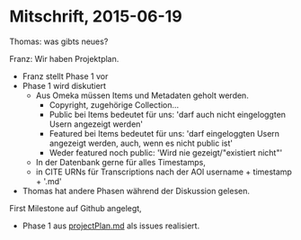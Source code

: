 Mitschrift, 2015-06-19
===

Thomas: was gibts neues?

Franz: Wir haben Projektplan.

* Franz stellt Phase 1 vor
* Phase 1 wird diskutiert
    * Aus Omeka müssen Items und Metadaten geholt werden.
        * Copyright, zugehörige Collection…
        * Public bei Items bedeutet für uns:
          'darf auch nicht eingeloggten Usern angezeigt werden'
        * Featured bei Items bedeutet für uns:
          'darf eingeloggten Usern angezeigt werden, auch, wenn es nicht public ist'
        * Weder featured noch public:
          'Wird nie gezeigt/"existiert nicht"'
    * In der Datenbank gerne für alles Timestamps,
  * in CITE URNs für Transcriptions nach der AOI username + timestamp + '.md'
* Thomas hat andere Phasen während der Diskussion gelesen.

First Milestone auf Github angelegt,
* Phase 1 aus [projectPlan.md](https://github.com/runjak/TranscriptionDesk/blob/master/projectPlan.md) als issues realisiert.
